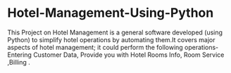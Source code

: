 # Hotel-Management-Using-Python
This Project on Hotel Management is a general software developed (using Python) to simplify hotel operations by automating them.It covers major aspects of hotel management; it could perform the following operations- Entering Customer Data, Provide you with Hotel Rooms Info, Room Service ,Billing .  
